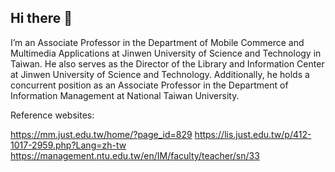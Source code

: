 ## Hi there 👋
 
I’m an Associate Professor in the Department of Mobile Commerce and Multimedia Applications at Jinwen University of Science and Technology in Taiwan.
He also serves as the Director of the Library and Information Center at Jinwen University of Science and Technology.
Additionally, he holds a concurrent position as an Associate Professor in the Department of Information Management at National Taiwan University.

Reference websites:

https://mm.just.edu.tw/home/?page_id=829
https://lis.just.edu.tw/p/412-1017-2959.php?Lang=zh-tw
https://management.ntu.edu.tw/en/IM/faculty/teacher/sn/33
